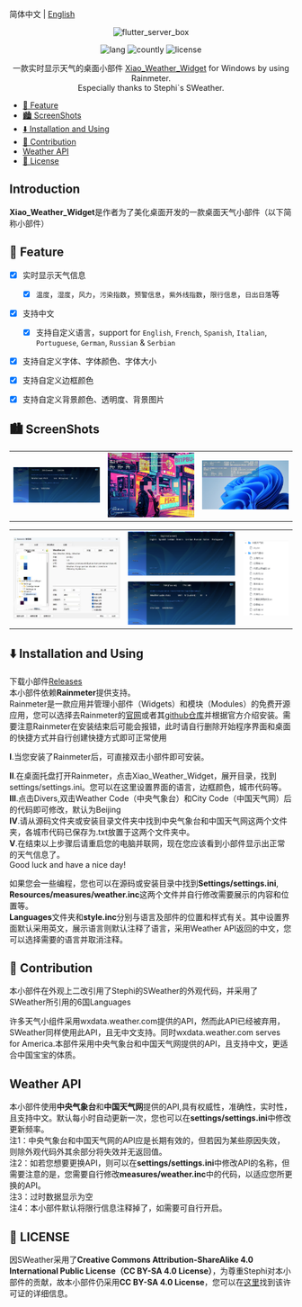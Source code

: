 简体中文 | [English](README_en.md)

<!-- Title-->
<p align="center">
  <img src="https://github.com/xiaochenthu/Nahida-flutter/blob/main/android/app/src/main/ic_launcher-playstore.png" alt="flutter_server_box" width="320" height="320" />
</p>

<!-- Badges-->
<p align="center">
  <img alt="lang" src="https://img.shields.io/badge/lang-Pawn/HTML-pink">
  <img alt="countly" src="https://img.shields.io/badge/analysis-IntelliJ_IDEA-pink">
  <img alt="license" src="https://img.shields.io/badge/license-CC_BY--SA_4.0-pink">
</p>

<p align="center">
一款实时显示天气的桌面小部件 <a href="https://github.com/xiaochenthu/Xiao_Weather_Widget/">Xiao_Weather_Widget</a> for Windows by using Rainmeter.
<br>
Especially thanks to Stephi`s SWeather.


- [🔖 Feature](#-feature)
- [🏙️ ScreenShots](#️-screenshots)
- [⬇️ Installation and Using](#️-installation-and-using)
- [🧱 Contribution](#-contribution)
- [Weather API](#weather-api)
- [📝 License](#-license)

## Introduction
**Xiao_Weather_Widget**是作者为了美化桌面开发的一款桌面天气小部件（以下简称小部件）

## 🔖 Feature
- [x] 实时显示天气信息
  - [x] `温度`，`湿度`，`风力`，`污染指数`，`预警信息`，`紫外线指数`，`限行信息`，`日出日落`等
- [x] 支持中文
  - [x] 支持自定义语言，support for `English`, `French`, `Spanish`, `Italian`, `Portuguese`, `German`, `Russian` & `Serbian`
- [x] 支持自定义字体、字体颜色、字体大小
- [x] 支持自定义边框颜色
- [x] 支持自定义背景颜色、透明度、背景图片


## 🏙️ ScreenShots
<table>
  <tr>
    <td>
	    <img width="277px" src="imgs/img5.png">
    </td>
    <td>
	    <img width="277px" src="imgs/img1.png">
    </td>
    <td>
	    <img width="277px" src="imgs/img2.png">
    </td>
  </tr>
</table>
<table>
  <tr>
    <td>
	    <img width="650px" src="imgs/img3.png">
    </td>
    <td>
	    <img width="650px" src="imgs/img4.png">
    </td>
    <td>
	    <img width="277px" src="imgs/img6.png">
    </td>
  </tr>
</table>


## ⬇️ Installation and Using
下载小部件[Releases](https://github.com/xiaochenthu/Xiao_Weather_Widget/releases)  
本小部件依赖**Rainmeter**提供支持。  
Rainmeter是一款应用并管理小部件（Widgets）和模块（Modules）的免费开源应用，您可以选择去Rainmeter的[官网](https://rainmeter.net)或者其[github仓库](https://github.com/rainmeter/)并根据官方介绍安装。需要注意Rainmeter在安装结束后可能会报错，此时请自行删除开始程序界面和桌面的快捷方式并自行创建快捷方式即可正常使用

**I**.当您安装了Rainmeter后，可直接双击小部件即可安装。  

**II**.在桌面托盘打开Rainmeter，点击Xiao_Weather_Widget，展开目录，找到settings/settings.ini。您可以在这里设置界面的语言，边框颜色，城市代码等。  
**III**.点击Divers,双击Weather Code（中央气象台）和City Code（中国天气网）后的代码即可修改，默认为Beijing  
**IV**.请从源码文件夹或安装目录文件夹中找到中央气象台和中国天气网这两个文件夹，各城市代码已保存为.txt放置于这两个文件夹中。  
**V**.在结束以上步骤后请重启您的电脑并联网，现在您应该看到小部件显示出正常的天气信息了。  
Good luck and have a nice day!

如果您会一些编程，您也可以在源码或安装目录中找到**Settings/settings.ini**, **Resources/measures/weather.inc**这两个文件并自行修改需要展示的内容和位置等。  
**Languages**文件夹和**style.inc**分别与语言及部件的位置和样式有关。其中设置界面默认采用英文，展示语言则默认注释了语言，采用Weather API返回的中文，您可以选择需要的语言并取消注释。

## 🧱 Contribution

本小部件在外观上二改引用了Stephi的SWeather的外观代码，并采用了SWeather所引用的6国Languages

许多天气小组件采用wxdata.weather.com提供的API，然而此API已经被弃用，SWeather同样使用此API，且无中文支持。同时wxdata.weather.com serves for America.本部件采用中央气象台和中国天气网提供的API，且支持中文，更适合中国宝宝的体质。

## Weather API
本小部件使用**中央气象台**和**中国天气网**提供的API,具有权威性，准确性，实时性，且支持中文。默认每小时自动更新一次，您也可以在**settings/settings.ini**中修改更新频率。  
注1：中央气象台和中国天气网的API应是长期有效的，但若因为某些原因失效，则除外观代码外其余部分将失效并无返回值。  
注2：如若您想要更换API，则可以在**settings/settings.ini**中修改API的名称，但需要注意的是，您需要自行修改**measures/weather.inc**中的代码，以适应您所更换的API。  
注3：过时数据显示为空  
注4：本小部件默认将限行信息注释掉了，如需要可自行开启。  

## 📝 LICENSE
因SWeather采用了**Creative Commons Attribution-ShareAlike 4.0 International Public License（CC BY-SA 4.0 License）**，为尊重Stephi对本小部件的贡献，故本小部件仍采用**CC BY-SA 4.0 License**，您可以在[这里](https://creativecommons.org/licenses/by-sa/4.0/)找到该许可证的详细信息。
